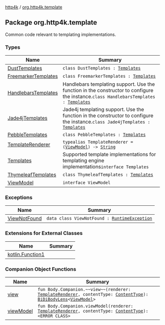 [http4k](../index.md) / [org.http4k.template](./index.md)

## Package org.http4k.template

Common code relevant to templating implementations.

### Types

| Name | Summary |
|---|---|
| [DustTemplates](-dust-templates/index.md) | `class DustTemplates : `[`Templates`](-templates/index.md) |
| [FreemarkerTemplates](-freemarker-templates/index.md) | `class FreemarkerTemplates : `[`Templates`](-templates/index.md) |
| [HandlebarsTemplates](-handlebars-templates/index.md) | Handlebars templating support. Use the function in the constructor to configure the instance.`class HandlebarsTemplates : `[`Templates`](-templates/index.md) |
| [Jade4jTemplates](-jade4j-templates/index.md) | Jade4j templating support. Use the function in the constructor to configure the instance.`class Jade4jTemplates : `[`Templates`](-templates/index.md) |
| [PebbleTemplates](-pebble-templates/index.md) | `class PebbleTemplates : `[`Templates`](-templates/index.md) |
| [TemplateRenderer](-template-renderer.md) | `typealias TemplateRenderer = (`[`ViewModel`](-view-model/index.md)`) -> `[`String`](https://kotlinlang.org/api/latest/jvm/stdlib/kotlin/-string/index.html) |
| [Templates](-templates/index.md) | Supported template implementations for templating engine implementations`interface Templates` |
| [ThymeleafTemplates](-thymeleaf-templates/index.md) | `class ThymeleafTemplates : `[`Templates`](-templates/index.md) |
| [ViewModel](-view-model/index.md) | `interface ViewModel` |

### Exceptions

| Name | Summary |
|---|---|
| [ViewNotFound](-view-not-found/index.md) | `data class ViewNotFound : `[`RuntimeException`](https://kotlinlang.org/api/latest/jvm/stdlib/kotlin/-runtime-exception/index.html) |

### Extensions for External Classes

| Name | Summary |
|---|---|
| [kotlin.Function1](kotlin.-function1/index.md) |  |

### Companion Object Functions

| Name | Summary |
|---|---|
| [view](view.md) | `fun Body.Companion.~~view~~(renderer: `[`TemplateRenderer`](-template-renderer.md)`, contentType: `[`ContentType`](../org.http4k.core/-content-type/index.md)`): `[`BiDiBodyLens`](../org.http4k.lens/-bi-di-body-lens/index.md)`<`[`ViewModel`](-view-model/index.md)`>` |
| [viewModel](view-model.md) | `fun Body.Companion.viewModel(renderer: `[`TemplateRenderer`](-template-renderer.md)`, contentType: `[`ContentType`](../org.http4k.core/-content-type/index.md)`): <ERROR CLASS>` |
